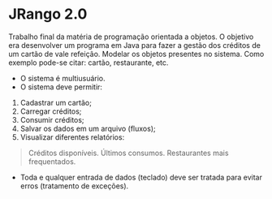 # JRango 2.0
Trabalho final da matéria de programação orientada a objetos. O objetivo era desenvolver um programa em Java para fazer a gestão dos
créditos de um cartão de vale refeição. Modelar os objetos presentes no sistema. Como exemplo pode-se citar: cartão, restaurante, etc.
- O sistema é multiusuário.
- O sistema deve permitir:
1. Cadastrar um cartão;
2. Carregar créditos;
3. Consumir créditos;
4. Salvar os dados em um arquivo (fluxos);
5. Visualizar diferentes relatórios:
> Créditos disponíveis.
> Últimos consumos.
> Restaurantes mais frequentados.
- Toda e qualquer entrada de dados (teclado) deve ser tratada para evitar erros (tratamento de exceções).
